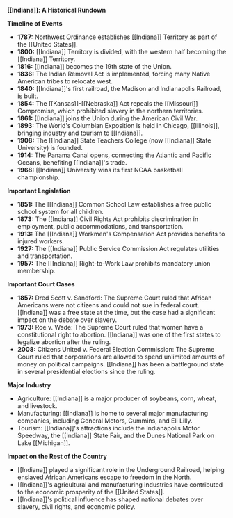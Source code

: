 **[[Indiana]]: A Historical Rundown**

**Timeline of Events**

* **1787:** Northwest Ordinance establishes [[Indiana]] Territory as part of the [[United States]].
* **1800:** [[Indiana]] Territory is divided, with the western half becoming the [[Indiana]] Territory.
* **1816:** [[Indiana]] becomes the 19th state of the Union.
* **1836:** The Indian Removal Act is implemented, forcing many Native American tribes to relocate west.
* **1840:** [[Indiana]]'s first railroad, the Madison and Indianapolis Railroad, is built.
* **1854:** The [[Kansas]]-[[Nebraska]] Act repeals the [[Missouri]] Compromise, which prohibited slavery in the northern territories.
* **1861:** [[Indiana]] joins the Union during the American Civil War.
* **1893:** The World's Columbian Exposition is held in Chicago, [[Illinois]], bringing industry and tourism to [[Indiana]].
* **1908:** The [[Indiana]] State Teachers College (now [[Indiana]] State University) is founded.
* **1914:** The Panama Canal opens, connecting the Atlantic and Pacific Oceans, benefiting [[Indiana]]'s trade.
* **1968:** [[Indiana]] University wins its first NCAA basketball championship.

**Important Legislation**

* **1851:** The [[Indiana]] Common School Law establishes a free public school system for all children.
* **1873:** The [[Indiana]] Civil Rights Act prohibits discrimination in employment, public accommodations, and transportation.
* **1913:** The [[Indiana]] Workmen's Compensation Act provides benefits to injured workers.
* **1927:** The [[Indiana]] Public Service Commission Act regulates utilities and transportation.
* **1957:** The [[Indiana]] Right-to-Work Law prohibits mandatory union membership.

**Important Court Cases**

* **1857:** Dred Scott v. Sandford: The Supreme Court ruled that African Americans were not citizens and could not sue in federal court. [[Indiana]] was a free state at the time, but the case had a significant impact on the debate over slavery.
* **1973:** Roe v. Wade: The Supreme Court ruled that women have a constitutional right to abortion. [[Indiana]] was one of the first states to legalize abortion after the ruling.
* **2008:** Citizens United v. Federal Election Commission: The Supreme Court ruled that corporations are allowed to spend unlimited amounts of money on political campaigns. [[Indiana]] has been a battleground state in several presidential elections since the ruling.

**Major Industry**

* Agriculture: [[Indiana]] is a major producer of soybeans, corn, wheat, and livestock.
* Manufacturing: [[Indiana]] is home to several major manufacturing companies, including General Motors, Cummins, and Eli Lilly.
* Tourism: [[Indiana]]'s attractions include the Indianapolis Motor Speedway, the [[Indiana]] State Fair, and the Dunes National Park on Lake [[Michigan]].

**Impact on the Rest of the Country**

* [[Indiana]] played a significant role in the Underground Railroad, helping enslaved African Americans escape to freedom in the North.
* [[Indiana]]'s agricultural and manufacturing industries have contributed to the economic prosperity of the [[United States]].
* [[Indiana]]'s political influence has shaped national debates over slavery, civil rights, and economic policy.